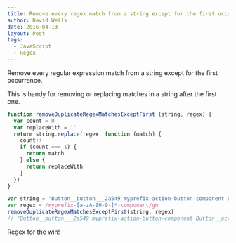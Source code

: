 ```yaml
---
title: Remove every regex match from a string except for the first occurrence with JavaScript
author: David Wells
date: 2016-04-13
layout: Post
tags:
  - JavaScript
  - Regex
---
```


Remove every regular expression match from a string except for the first occurrence.

This is handy for removing or replacing matches in a string after the first one.

```js
function removeDuplicateRegexMatchesExceptFirst (string, regex) {
  var count = 0
  var replaceWith = ''
  return string.replace(regex, function (match) {
    count++
    if (count === 1) {
      return match
    } else {
      return replaceWith
    }
  })
}

var string = 'Button__button___2a549 myprefix-action-button-component Button__action___3EoEX myprefix-button-component'
var regex = /myprefix-[a-zA-Z0-9-]*-component/gm
removeDuplicateRegexMatchesExceptFirst(string, regex)
// "Button__button___2a549 myprefix-action-button-component Button__action___3EoEX "
```

Regex for the win!
